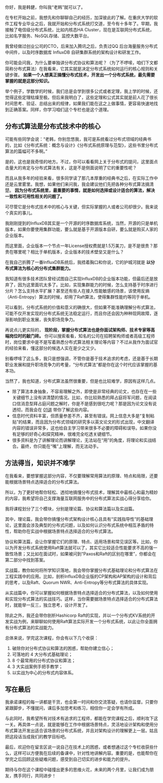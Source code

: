 你好，我是韩健，你叫我“老韩”就可以了。

在专栏开始之前，我想先和你聊聊自己的经历，加深彼此的了解。在重庆大学的软件工程专业毕业之后，我就开始和分布式系统打交道，至今有十多年了。早期，我接触了电信级分布式系统，比如内核态HA Cluster，现在是互联网分布式系统，比如名字服务、NoSQL存储、监控大数平台。

我曾经做过创业公司的CTO，后来加入腾讯之后，负责过QQ 后台海量服务分布式中间件，以及时序数据库 InfluxDB 自研集群系统的架构设计和研发工作。

你可能会问我，为什么要单独讲分布式协议和算法呢？（为了不啰嗦，咱们下文都简称分布式算法）在我看来，它其实就是决定分布式系统如何运行的核心规则和关键步骤。 **如果一个人想真正搞懂分布式技术，开发出一个分布式系统，最先需要掌握的就是这部分知识。**

举个例子，学数学的时候，我们总是会学到很多公式或者定理，我上学的时候，还觉得这些定理枯燥至极。但后来我明白了，这些定理和公式其实就是前人花了很长时间思考、验证、总结出来的规律，如果我们能在这之上做事情，更容易快速地找到正确答案。同样，你学习咱们这个专栏也是这个道理。

## 分布式算法是分布式技术中的核心

可能有些同学会说：“老韩，你别忽悠我，我可是系统看过分布式领域的经典书的，比如《分布式系统：概念与设计》《分布式系统原理与范型》，这些书里分布式算法的篇幅可不多啊。”

是的，这也是我奇怪的地方。不过，你可以看看网上关于分布式的提问，这里面点击量大的肯定与分布式算法有关，这是不是侧面说明了它的重要性呢？

而且从我多年的经验来看，很多同学读了那几本厚重的经典书之后，在实际工作中还是云里雾里。我想，如果他们来问我，我会建议他们先把各种分布式算法搞清楚。 **因为分布式系统里，最重要的事情，就是如何选择或设计适合的算法，解决一致性和可用性相关的问题了。**

可尽管它是分布式技术中的核心与关键，但实际掌握的人或者公司却很少。我来说个真实的事儿。

我刚刚提到的InfluxDB其实是一个开源的时序数据库系统，当然，开源的只是单机版本，如果你要使用集群功能，要么就是基于开源版本自研，要么就是购买人家的企业版本。

而这里面，企业版本一个节点一年License授权费就是1.5万美刀，是不是很贵？那贵在哪里呢？相比于单机版本，企业版本的技术壁垒又是什么？

在我自己折腾了一番InfluxDB系统后，我捂着胸口和你说，它的护城河就是 **以分布式算法为核心的分布式集群能力。**

我知道有很多技术团队曾经试图自己实现InfluxDB的企业版本功能，但最后还是放弃了，因为这里面坑太多了。比如，实现集群能力的时候，怎么支持基于时序进行分片？怎么支持水平扩展？甚至还有些人在接入性能敏感的场景，该使用反熵（Anti-Entropy）算法的时候，却用了Raft算法，使得集群性能约等同于单机。

可以看到，分布式系统的价值和意义的确很大，但如果不能准确理解分布式算法，可能不仅开发实现的分布式系统无法稳定运行，而且你还会因为种种现网故障，逐渐影响到职业发展，丧失职场竞争力。

再说点儿更实际的， **现阶段，掌握分布式算法也是你面试架构师、技术专家等高端岗位时的敲门砖。** 你可以搜索看看，知名的公司在招聘架构师或者高级工程师时，岗位要求中是不是写着熟悉分布式算法相关理论等内容？不过从我作为面试官的经验来看，懂这部分的候选人实在是少之又少。

别看啰嗦了这么多，我只是想强调，不管你是基于技术追求的考虑，还是基于长期职业发展和提升职场竞争力的考量，“分布式算法”都是你在这个时代应该掌握的基本功。

当然了，我也知道，分布式算法虽然很重要，但是也比较难学，原因有这样几点。

- 除了算法本身抽象，不容易理解之外，即使是非常经典的论文，也存在在一些关键细节上没有讲清楚的情况。比如，你比较熟悉的拜占庭将军问题，在阅读口信消息型拜占庭问题之解时，你是不是感到很吃力呢？那是因为论文没有说透彻，而我会在 [01讲](https://time.geekbang.org/column/article/195662) 带你了解这些内容。
- 信息时代资料丰富，但质量参差不齐，甚至有错误。网上信息大多是“复制粘贴”的结果，而且因为分布式领域的研究多以英文论文的形式出现，中文翻译内容的错误非常多，这也给自主学习带来很多不必要的障碍和误导。如果你没有足够的好奇心和探究精神，很难完全吃透关键细节。
- 很多资料是为了讲解理论而讲解理论，无法站在“用”的角度，将理论和实战结合。最终，你只能在“嘴”上理解，而无法动手。

## 方法得当，知识并不难学

在我看来，要想掌握这部分内容，不仅要理解常用算法的原理、特点和局限，还要能根据场景特点选择适合的分布式算法。

所以，为了更好地帮你轻松、透彻地搞懂分布式技术，理解其中最核心和最为精妙的内容，我希望将自己支撑海量互联网服务中的分布式算法实战心得分享给你。

我将课程划分了三个模块，分别是理论篇、协议和算法篇以及实战篇。

其中，理论篇，我会带你搞懂分布式架构设计核心且具有“实践指导性”的基础理论，这里面会涉及典型的分布式问题，以及如何认识分布式系统中相互矛盾的特性，帮助你在实战中根据场景特点选择适合的分布式算法。

协议和算法篇，会让你掌握它们的原理、特点、适用场景和常见误区等。比如，你以为开发分布式系统使用Raft算法就可以了，其实它比较适合性能要求不高的强一致性场景；又比如在面试时，如果被问到“Paxos和Raft的区别在哪里”，你都会在第二部分中找到答案。

实战篇，教你如何将所学知识落地，我会带你掌握分布式基础理论和分布式算法在工程实践中的应用。比如，剖析InfluxDB企业版的CP架构和AP架构的设计和背后的思考，以及Raft、Quorum NWR、Anti-Entropy等分布式算法的具体实现。

从实战篇中，你可以掌握如何根据场景特点选择适合的分布式算法，以及如何使用和实现分布式算法的实战技巧。这样，当你需要据场景特点选择适合的分布式算法时，就能举一反三，独立思考，设计开发了。

除此之外，我还会带你剖析Hashicorp Raft的实现，并以一个分布式KV系统的开发实战为例，来聊聊如何使用Raft算法实际开发一个分布式系统，以此让你全面拥有分布式算法的实战能力。

总体来说，学完这次课程，你会有以下几个收获：

1. 破除你对分布式协议和算法的困惑，帮助你建立信心；
2. 可落地的 4 大分布式基础理论；
3. 8 个最常用的分布式协议和算法；
4. 3 大实战案例手把手教学；
5. 以实战为中心的分布式内容体系。

## 写在最后

我承诺课程的每一讲都是干货，也会第一时间和你交流答疑，也请你监督。只要你紧跟脚步，不懂就问，课后多加思考和练习，相信你一定会学有所成。

与此同时，我希望所有对技术有追求的工程师，都能在学完课程之后，顺利攻下这一关。再具体一点说，就是能够在工作中根据场景特点，灵活地设计架构和使用分布式算法开发出适合该场景的分布式系统，并且对架构设计的理解更上一层。姑且把这段话当成我们的教学目标吧。

最后，欢迎你在留言区说一说自己在技术上的困惑，或者想通过这个专栏收获些什么，这样可以方便我在后续的备课中，针对性地讲解内容。重要的是，也能帮你在学完之后回顾这些疑难问题，感受到自己切实的进步和能力的提升。

期待与你在这个课程中碰撞出更多的思维火花，未来的两个月里，让我们成为朋友，携手同行，共同进步！